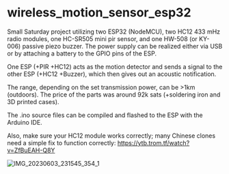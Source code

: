 # wireless_motion_sensor_esp32
Small Saturday project utilizing two ESP32 (NodeMCU), two HC12 433 mHz radio modules, one HC-SR505 mini pir sensor, and one HW-508 (or KY-006) passive piezo buzzer. The power supply can be realized either via USB or by attaching a battery to the GPIO pins of the ESP.

One ESP (+PIR +HC12) acts as the motion detector and sends a signal to the other ESP (+HC12 +Buzzer), which then gives out an acoustic notification.

The range, depending on the set transmission power, can be >1km (outdoors). The price of the parts was around 92k sats (+soldering iron and 3D printed cases).

The .ino source files can be compiled and flashed to the ESP with the Arduino IDE.

Also, make sure your HC12 module works correctly; many Chinese clones need a simple fix to function correctly:
https://ytb.trom.tf/watch?v=ZfBuEAH-Q8Y

![IMG_20230603_231545_354_1](https://github.com/f321x/wireless_motion_sensor_esp32/assets/51097237/9eb05d29-a684-4477-bcfe-2f4d6cd95a67)

